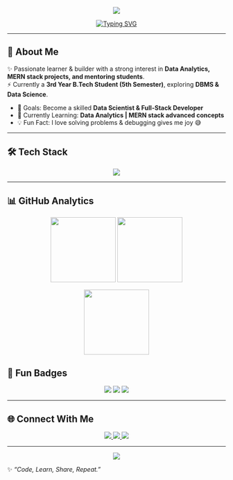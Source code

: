 <!-- Header Banner -->
<p align="center">
  <img src="https://capsule-render.vercel.app/api?type=waving&color=0:0f9d58,100:4285F4&height=200&section=header&text=Nilesh%20Kumar&fontSize=45&fontColor=fff&animation=fadeIn" />
</p>

<!-- Typing Animation -->
<p align="center">
  <a href="https://git.io/typing-svg">
    <img src="https://readme-typing-svg.herokuapp.com?font=Fira+Code&weight=600&size=24&pause=1000&color=36BCF7&center=true&vCenter=true&random=false&width=500&lines=👋+Hi,+I'm+Nilesh+Kumar;🚀+MERN+Stack+Developer;📊+Aspiring+Data+Scientist;" alt="Typing SVG" />
  </a>
</p>

---

## 🌟 About Me  
✨ Passionate learner & builder with a strong interest in **Data Analytics, MERN stack projects, and mentoring students**.  
⚡ Currently a **3rd Year B.Tech Student (5th Semester)**, exploring **DBMS & Data Science**.  

- 🎯 Goals: Become a skilled **Data Scientist & Full-Stack Developer**  
- 🌱 Currently Learning: **Data Analytics | MERN stack advanced concepts**  
- 💡 Fun Fact: I love solving problems & debugging gives me joy 😅  

---

## 🛠️ Tech Stack  

<p align="center">
  <img src="https://skillicons.dev/icons?i=cpp,python,javascript,react,nodejs,express,mongodb,mysql,html,css,tailwind,git,github,vscode" />
</p>

---



## 📊 GitHub Analytics  

<p align="center">
  <img src="https://github-readme-stats.vercel.app/api?username=singh-jii-07&show_icons=true&theme=radical&hide_border=true" height="150"/>
  <img src="https://github-readme-stats.vercel.app/api/top-langs/?username=singh-jii-07&layout=compact&theme=radical&hide_border=true" height="150"/>
</p>

<p align="center">
  <img src="https://github-readme-streak-stats.herokuapp.com?user=singh-jii-07&theme=radical&hide_border=true" height="150"/>
</p>



## 🎉 Fun Badges  

<p align="center">
  <img src="https://img.shields.io/badge/Focus-Lifelong%20Learning-blue?style=for-the-badge&logo=target" />
  <img src="https://img.shields.io/badge/Coding-Hours%20Everyday-orange?style=for-the-badge&logo=javascript" />
  <img src="https://img.shields.io/badge/Passion-Building%20Projects-green?style=for-the-badge&logo=rocket" />
</p>

---

## 🌐 Connect With Me  

<p align="center">
  <a href="https://www.linkedin.com/" target="_blank">
    <img src="https://img.shields.io/badge/LinkedIn-0077B5?style=for-the-badge&logo=linkedin&logoColor=white"/>
  </a>
  <a href="codenilesh07@gmail.com">
    <img src="https://img.shields.io/badge/Gmail-D14836?style=for-the-badge&logo=gmail&logoColor=white"/>
  </a>
  <a href="https://github.com/singh-jii-07">
    <img src="https://img.shields.io/badge/GitHub-171515?style=for-the-badge&logo=github&logoColor=white"/>
  </a>
</p>

---

<!-- Footer Wave -->
<p align="center">
  <img src="https://capsule-render.vercel.app/api?type=waving&color=0:4285F4,100:0f9d58&height=150&section=footer" />
</p>

✨ *“Code, Learn, Share, Repeat.”*  
